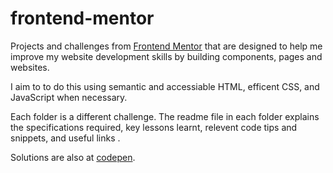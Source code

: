 # frontend-mentor
Projects and challenges from [Frontend Mentor](https://www.frontendmentor.io) that are designed to help me improve my website development skills by building components, pages and websites. 

I aim to to do this using semantic and accessiable HTML, efficent CSS, and JavaScript when necessary.

Each folder is a different challenge. The readme file in each folder explains the specifications required, key lessons learnt, relevent code tips and snippets, and useful links . 

Solutions are also at [codepen](https://codepen.io/collection/DqgQVJ).
